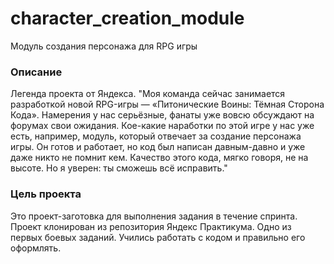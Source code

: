 # character_creation_module

Модуль создания персонажа для RPG игры

### Описание

Легенда проекта от Яндекса.
"Моя команда сейчас занимается разработкой новой RPG-игры — «Питонические Воины: Тёмная Сторона Кода». Намерения у нас серьёзные, фанаты уже вовсю обсуждают на форумах свои ожидания. Кое-какие наработки по этой игре у нас уже есть, например, модуль, который отвечает за создание персонажа игры. Он готов и работает, но код был написан давным-давно и уже даже никто не помнит кем. Качество этого кода, мягко говоря, не на высоте. Но я уверен: ты сможешь всё исправить."


### Цель проекта

Это проект-заготовка для выполнения задания в течение спринта. Проект клонирован из репозитория Яндекс Практикума. Одно из первых боевых заданий. Учились работать с кодом и правильно его оформлять.
